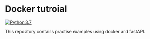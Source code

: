# Docker tutroial

[![Python 3.7](https://img.shields.io/badge/python-3.7-blue.svg)](https://www.python.org/downloads/release/python-370/)

This repository contains practise examples using docker and fastAPI.
